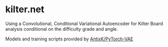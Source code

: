 # kilter.net
Using a Convolutional, Conditional Variational Autoencoder for Kilter Board analysis conditional on the difficulty grade and angle.

Models and training scripts provided by [AntixK/PyTorch-VAE](https://github.com/AntixK/PyTorch-VAE)
